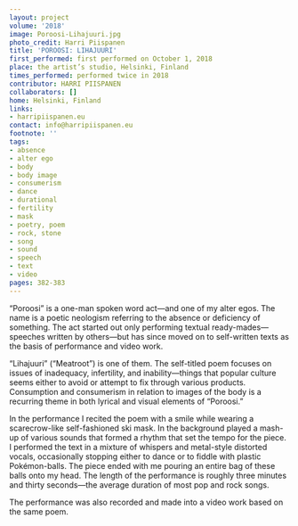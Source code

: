 ```yaml
---
layout: project
volume: '2018'
image: Poroosi-Lihajuuri.jpg
photo_credit: Harri Piispanen
title: 'POROOSI: LIHAJUURI'
first_performed: first performed on October 1, 2018
place: the artist’s studio, Helsinki, Finland
times_performed: performed twice in 2018
contributor: HARRI PIISPANEN
collaborators: []
home: Helsinki, Finland
links:
- harripiispanen.eu
contact: info@harripiispanen.eu
footnote: ''
tags:
- absence
- alter ego
- body
- body image
- consumerism
- dance
- durational
- fertility
- mask
- poetry, poem
- rock, stone
- song
- sound
- speech
- text
- video
pages: 382-383
---
```


“Poroosi” is a one-man spoken word act—and one of my alter egos. The name is a poetic neologism referring to the absence or deficiency of something. The act started out only performing textual ready-mades—speeches written by others—but has since moved on to self-written texts as the basis of performance and video work.

“Lihajuuri” (“Meatroot”) is one of them. The self-titled poem focuses on issues of inadequacy, infertility, and inability—things that popular culture seems either to avoid or attempt to fix through various products. Consumption and consumerism in relation to images of the body is a recurring theme in both lyrical and visual elements of “Poroosi.”

In the performance I recited the poem with a smile while wearing a scarecrow-like self-fashioned ski mask. In the background played a mash-up of various sounds that formed a rhythm that set the tempo for the piece. I performed the text in a mixture of whispers and metal-style distorted vocals, occasionally stopping either to dance or to fiddle with plastic Pokémon-balls. The piece ended with me pouring an entire bag of these balls onto my head. The length of the performance is roughly three minutes and thirty seconds—the average duration of most pop and rock songs.

The performance was also recorded and made into a video work based on the same poem.
